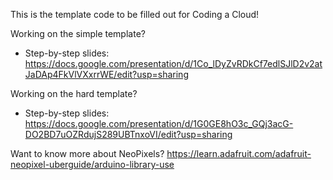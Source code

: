 This is the template code to be filled out for Coding a Cloud! 

Working on the simple template?
  * Step-by-step slides: https://docs.google.com/presentation/d/1Co_lDyZvRDkCf7edlSJlD2v2atJaDAp4FkVlVXxrrWE/edit?usp=sharing

Working on the hard template?
  * Step-by-step slides: https://docs.google.com/presentation/d/1G0GE8hO3c_GQj3acG-DO2BD7uOZRdujS289UBTnxoVI/edit?usp=sharing 

Want to know more about NeoPixels? 
https://learn.adafruit.com/adafruit-neopixel-uberguide/arduino-library-use
